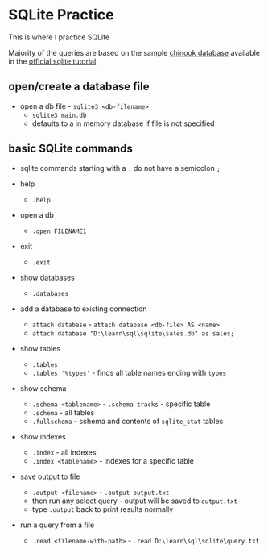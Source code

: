 # SQLite Practice
This is where I practice SQLite

Majority of the queries are based on the sample [chinook database](https://www.sqlitetutorial.net/sqlite-sample-database/) available in the [official sqlite tutorial](https://www.sqlitetutorial.net/)

## open/create a database file

- open a db file - `sqlite3 <db-filename>`
    - `sqlite3 main.db`
    - defaults to a in memory database if file is not specified

## basic SQLite commands
- sqlite commands starting with a `.` do not have a semicolon `;`

- help
    - `.help`
- open a db
    - `.open FILENAME1`
- exit
    - `.exit`
- show databases
    - `.databases`
- add a database to existing connection
    - `attach database` - `attach database <db-file> AS <name>`
    - `attach database "D:\learn\sql\sqlite\sales.db" as sales;`
- show tables
    - `.tables`
    - `.tables '%types'` - finds all table names ending with `types`
- show schema
    - `.schema <tablename>` - `.schema tracks` - specific table
    - `.schema` - all tables
    - `.fullschema` - schema and contents of `sqlite_stat` tables
- show indexes
    - `.index` - all indexes
    - `.index <tablename>` - indexes for a specific table
- save output to file
    - `.output <filename>` - `.output output.txt`
    - then run any select query - output will be saved to `output.txt`
    - type `.output` back to print results normally
- run a query from a file
    - `.read <filename-with-path>` - `.read D:\learn\sql\sqlite\query.txt`